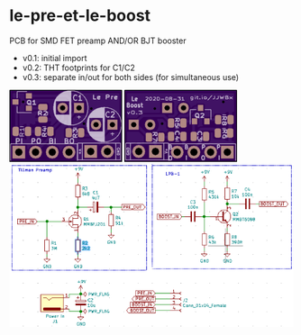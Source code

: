 # le-pre-et-le-boost
PCB for SMD FET preamp AND/OR BJT booster

* v0.1: initial import
* v0.2: THT footprints for C1/C2
* v0.3: separate in/out for both sides (for simultaneous use)

![Front](https://raw.githubusercontent.com/rockola/le-pre-et-le-boost/master/images/le-pre-v0.3-front.png)
![Back](https://raw.githubusercontent.com/rockola/le-pre-et-le-boost/master/images/le-pre-v0.3-back.png)
![Schematic](https://raw.githubusercontent.com/rockola/le-pre-et-le-boost/master/images/le-pre-schematic.png)
